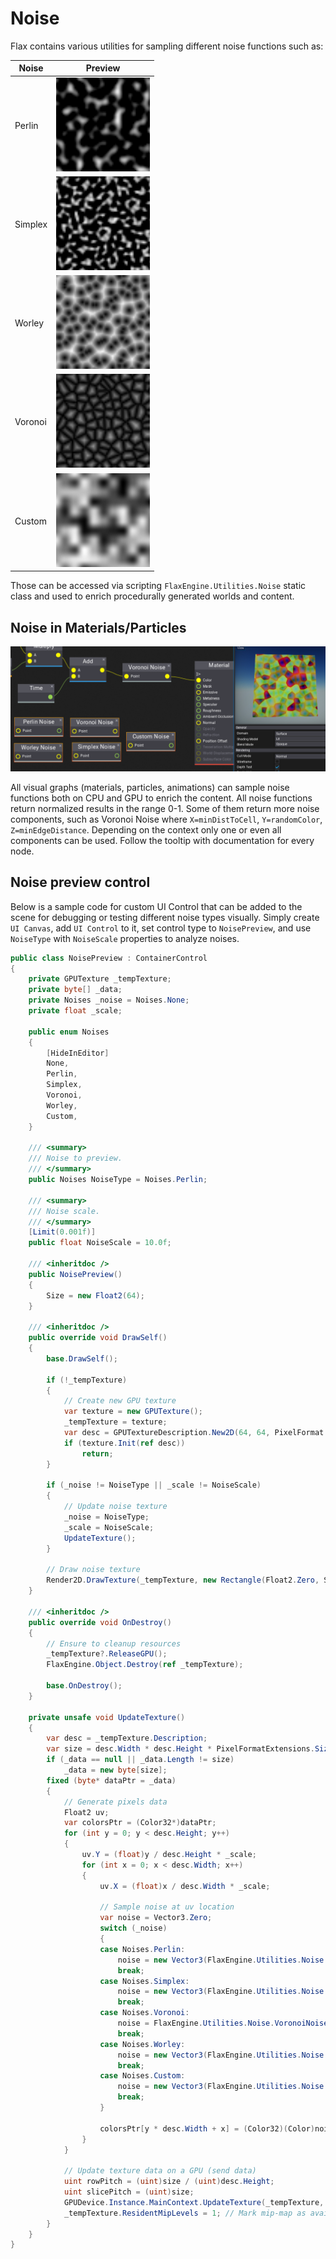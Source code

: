 # Noise

Flax contains various utilities for sampling different noise functions such as:

| **Noise** | **Preview** |
|-------|------|
| Perlin | ![Perlin Noise](media/noise-perlin.png) |
| Simplex | ![Simplex Noise](media/noise-simplex.png) |
| Worley | ![Worley Noise](media/noise-worley.png) |
| Voronoi | ![Voronoi Noise](media/noise-voronoi.png) |
| Custom | ![Custom Noise](media/noise-custom.png) |

Those can be accessed via scripting `FlaxEngine.Utilities.Noise` static class and used to enrich procedurally generated worlds and content.

## Noise in Materials/Particles

![Material Graph Noise Nodes](media/noise-shader.png)

All visual graphs (materials, particles, animations) can sample noise functions both on CPU and GPU to enrich the content. All noise functions return normalized results in the range 0-1. Some of them return more noise components, such as Voronoi Noise where `X=minDistToCell`, `Y=randomColor`, `Z=minEdgeDistance`. Depending on the context only one or even all components can be used. Follow the tooltip with documentation for every node.

## Noise preview control

Below is a sample code for custom UI Control that can be added to the scene for debugging or testing different noise types visually. Simply create `UI Canvas`, add `UI Control` to it, set control type to `NoisePreview`, and use `NoiseType` with `NoiseScale` properties to analyze noises.

```cs
public class NoisePreview : ContainerControl
{
    private GPUTexture _tempTexture;
    private byte[] _data;
    private Noises _noise = Noises.None;
    private float _scale;

    public enum Noises
    {
        [HideInEditor]
        None,
        Perlin,
        Simplex,
        Voronoi,
        Worley,
        Custom,
    }

    /// <summary>
    /// Noise to preview.
    /// </summary>
    public Noises NoiseType = Noises.Perlin;

    /// <summary>
    /// Noise scale.
    /// </summary>
    [Limit(0.001f)]
    public float NoiseScale = 10.0f;

    /// <inheritdoc />
    public NoisePreview()
    {
        Size = new Float2(64);
    }

    /// <inheritdoc />
    public override void DrawSelf()
    {
        base.DrawSelf();

        if (!_tempTexture)
        {
            // Create new GPU texture
            var texture = new GPUTexture();
            _tempTexture = texture;
            var desc = GPUTextureDescription.New2D(64, 64, PixelFormat.R8G8B8A8_UNorm, GPUTextureFlags.ShaderResource);
            if (texture.Init(ref desc))
                return;
        }

        if (_noise != NoiseType || _scale != NoiseScale)
        {
            // Update noise texture
            _noise = NoiseType;
            _scale = NoiseScale;
            UpdateTexture();
        }

        // Draw noise texture
        Render2D.DrawTexture(_tempTexture, new Rectangle(Float2.Zero, Size));
    }

    /// <inheritdoc />
    public override void OnDestroy()
    {
        // Ensure to cleanup resources
        _tempTexture?.ReleaseGPU();
        FlaxEngine.Object.Destroy(ref _tempTexture);

        base.OnDestroy();
    }

    private unsafe void UpdateTexture()
    {
        var desc = _tempTexture.Description;
        var size = desc.Width * desc.Height * PixelFormatExtensions.SizeInBytes(desc.Format);
        if (_data == null || _data.Length != size)
            _data = new byte[size];
        fixed (byte* dataPtr = _data)
        {
            // Generate pixels data
            Float2 uv;
            var colorsPtr = (Color32*)dataPtr;
            for (int y = 0; y < desc.Height; y++)
            {
                uv.Y = (float)y / desc.Height * _scale;
                for (int x = 0; x < desc.Width; x++)
                {
                    uv.X = (float)x / desc.Width * _scale;

                    // Sample noise at uv location
                    var noise = Vector3.Zero;
                    switch (_noise)
                    {
                    case Noises.Perlin:
                        noise = new Vector3(FlaxEngine.Utilities.Noise.PerlinNoise(uv));
                        break;
                    case Noises.Simplex:
                        noise = new Vector3(FlaxEngine.Utilities.Noise.SimplexNoise(uv));
                        break;
                    case Noises.Voronoi:
                        noise = FlaxEngine.Utilities.Noise.VoronoiNoise(uv);
                        break;
                    case Noises.Worley:
                        noise = new Vector3(FlaxEngine.Utilities.Noise.WorleyNoise(uv), 0.0f);
                        break;
                    case Noises.Custom:
                        noise = new Vector3(FlaxEngine.Utilities.Noise.CustomNoise(new Float3(uv, 0.0f)));
                        break;
                    }

                    colorsPtr[y * desc.Width + x] = (Color32)(Color)noise;
                }
            }

            // Update texture data on a GPU (send data)
            uint rowPitch = (uint)size / (uint)desc.Height;
            uint slicePitch = (uint)size;
            GPUDevice.Instance.MainContext.UpdateTexture(_tempTexture, 0, 0, new IntPtr(dataPtr), rowPitch, slicePitch);
            _tempTexture.ResidentMipLevels = 1; // Mark mip-map as available (required for standard textures only - other than render textures)
        }
    }
}
```
